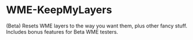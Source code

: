 # WME-KeepMyLayers
(Beta) Resets WME layers to the way you want them, plus other fancy stuff. Includes bonus features for Beta WME testers.
